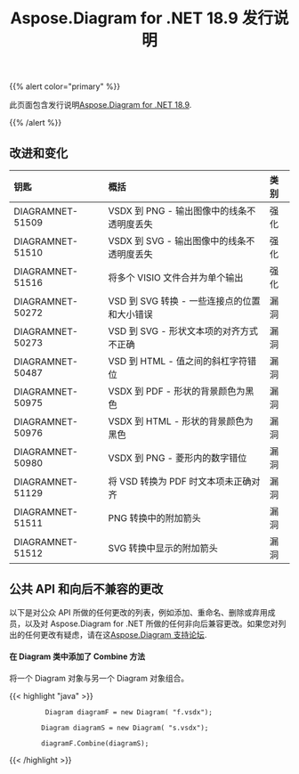 ﻿---
title: Aspose.Diagram for .NET 18.9 发行说明
type: docs
weight: 40
url: /zh/net/aspose-diagram-for-net-18-9-release-notes/
---
{{% alert color="primary" %}} 

此页面包含发行说明[Aspose.Diagram for .NET 18.9](https://www.nuget.org/packages/Aspose.Diagram/18.9.0).

{{% /alert %}} 
## **改进和变化**

|**钥匙**|**概括**|**类别**|
|:- |:- |:- |
|DIAGRAMNET-51509|VSDX 到 PNG - 输出图像中的线条不透明度丢失|强化|
|DIAGRAMNET-51510|VSDX 到 SVG - 输出图像中的线条不透明度丢失|强化|
|DIAGRAMNET-51516|将多个 VISIO 文件合并为单个输出|强化|
|DIAGRAMNET-50272|VSD 到 SVG 转换 - 一些连接点的位置和大小错误|漏洞|
|DIAGRAMNET-50273|VSD 到 SVG - 形状文本项的对齐方式不正确|漏洞|
|DIAGRAMNET-50487|VSD 到 HTML - 值之间的斜杠字符错位|漏洞|
|DIAGRAMNET-50975|VSDX 到 PDF - 形状的背景颜色为黑色|漏洞|
|DIAGRAMNET-50976|VSDX 到 HTML - 形状的背景颜色为黑色|漏洞|
|DIAGRAMNET-50980|VSDX 到 PNG - 菱形内的数字错位|漏洞|
|DIAGRAMNET-51129|将 VSD 转换为 PDF 时文本项未正确对齐|漏洞|
|DIAGRAMNET-51511|PNG 转换中的附加箭头|漏洞|
|DIAGRAMNET-51512|SVG 转换中显示的附加箭头|漏洞|
## **公共 API 和向后不兼容的更改**
以下是对公众 API 所做的任何更改的列表，例如添加、重命名、删除或弃用成员，以及对 Aspose.Diagram for .NET 所做的任何非向后兼容更改。如果您对列出的任何更改有疑虑，请在这[Aspose.Diagram 支持论坛](https://forum.aspose.com/c/diagram/17).
#### **在 Diagram 类中添加了 Combine 方法**
将一个 Diagram 对象与另一个 Diagram 对象组合。

{{< highlight "java" >}}

             Diagram diagramF = new Diagram( "f.vsdx");

            Diagram diagramS = new Diagram( "s.vsdx");

            diagramF.Combine(diagramS);

{{< /highlight >}}
